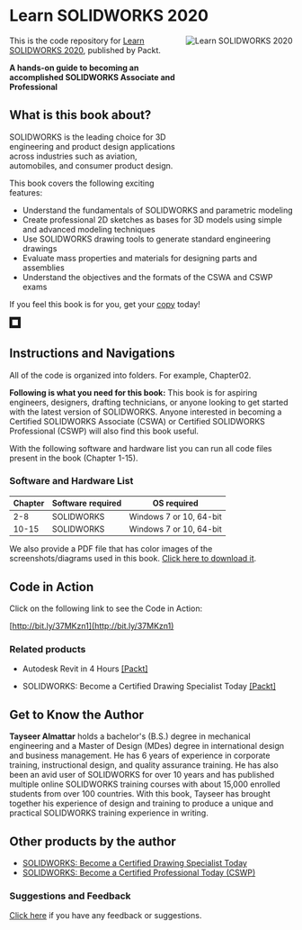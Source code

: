 # Learn SOLIDWORKS 2020

<a href="https://www.packtpub.com/business-other/learn-solidworks-2020?utm_source=github&utm_medium=repository&utm_campaign=978-1-78980-410-2"><img src="https://www.packtpub.com/media/catalog/product/cache/e4d64343b1bc593f1c5348fe05efa4a6/9/7/9781789804102-original.png" alt="Learn SOLIDWORKS 2020" height="256px" align="right"></a>

This is the code repository for [Learn SOLIDWORKS 2020](https://www.packtpub.com/business-other/learn-solidworks-2020?utm_source=github&utm_medium=repository&utm_campaign=978-1-78980-410-2), published by Packt.

**A hands-on guide to becoming an accomplished SOLIDWORKS Associate and Professional**

## What is this book about?
SOLIDWORKS is the leading choice for 3D engineering and product design applications across industries such as aviation, automobiles, and consumer product design.

This book covers the following exciting features:
* Understand the fundamentals of SOLIDWORKS and parametric modeling
* Create professional 2D sketches as bases for 3D models using simple and advanced modeling techniques
* Use SOLIDWORKS drawing tools to generate standard engineering drawings
* Evaluate mass properties and materials for designing parts and assemblies
* Understand the objectives and the formats of the CSWA and CSWP exams

If you feel this book is for you, get your [copy](https://www.amazon.com/dp/1789804108) today!

<a href="https://www.packtpub.com/?utm_source=github&utm_medium=banner&utm_campaign=GitHubBanner"><img src="https://raw.githubusercontent.com/PacktPublishing/GitHub/master/GitHub.png" 
alt="https://www.packtpub.com/" border="5" /></a>


## Instructions and Navigations
All of the code is organized into folders. For example, Chapter02.


**Following is what you need for this book:**
This book is for aspiring engineers, designers, drafting technicians, or anyone looking to get started with the latest version of SOLIDWORKS. Anyone interested in becoming a Certified SOLIDWORKS Associate (CSWA) or Certified SOLIDWORKS Professional (CSWP) will also find this book useful.

With the following software and hardware list you can run all code files present in the book (Chapter 1-15).

### Software and Hardware List

| Chapter  | Software required                   | OS required                        |
| -------- | ------------------------------------| -----------------------------------|
| 2-8      | SOLIDWORKS                          | Windows 7 or 10, 64-bit            |
| 10-15    | SOLIDWORKS                          | Windows 7 or 10, 64-bit            |



We also provide a PDF file that has color images of the screenshots/diagrams used in this book. [Click here to download it](https://static.packt-cdn.com/downloads/9781789804102_ColorImages.pdf).

## Code in Action

Click on the following link to see the Code in Action:

[http://bit.ly/37MKzn1](http://bit.ly/37MKzn1)

### Related products
* Autodesk Revit in 4 Hours [[Packt]](https://www.packtpub.com/business/autodesk-revit-4-hours-video?utm_source=github&utm_medium=repository&utm_campaign=9781838551728)

* SOLIDWORKS: Become a Certified Drawing Specialist Today [[Packt]](https://www.packtpub.com/programming/solidworks-become-a-certified-drawing-specialist-today-video?utm_source=github&utm_medium=repository&utm_campaign=9781839218507)

## Get to Know the Author
**Tayseer Almattar**
holds a bachelor's (B.S.) degree in mechanical engineering and a Master of Design (MDes) degree in international design and business management. He has 6 years of experience in corporate training, instructional design, and quality assurance training. He has also been an avid user of SOLIDWORKS for over 10 years and has published multiple online SOLIDWORKS training courses with about 15,000 enrolled students from over 100 countries. With this book, Tayseer has brought together his experience of design and training to produce a unique and practical SOLIDWORKS training experience in writing.



## Other products by the author
* [SOLIDWORKS: Become a Certified Drawing Specialist Today](https://www.packtpub.com/programming/solidworks-become-a-certified-drawing-specialist-today-video?utm_source=github&utm_medium=repository&utm_campaign=9781839218507)
* [SOLIDWORKS: Become a Certified Professional Today (CSWP)](https://www.packtpub.com/business-other/solidworks-become-a-certified-professional-today-cswp-video?utm_source=github&utm_medium=repository&utm_campaign=9781838983666)

### Suggestions and Feedback
[Click here](https://docs.google.com/forms/d/e/1FAIpQLSdy7dATC6QmEL81FIUuymZ0Wy9vH1jHkvpY57OiMeKGqib_Ow/viewform) if you have any feedback or suggestions.

